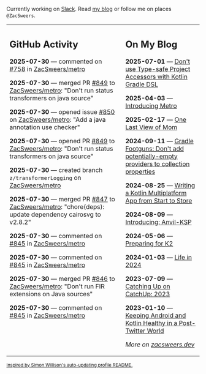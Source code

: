 Currently working on [Slack](https://slack.com/). Read [my blog](https://zacsweers.dev/) or follow me on places `@ZacSweers`.

<table><tr><td valign="top" width="60%">

## GitHub Activity
<!-- githubActivity starts -->
**2025-07-30** — commented on [#758](https://github.com/ZacSweers/metro/pull/758#issuecomment-3134865278) in [ZacSweers/metro](https://github.com/ZacSweers/metro)

**2025-07-30** — merged PR [#849](https://github.com/ZacSweers/metro/pull/849) to [ZacSweers/metro](https://github.com/ZacSweers/metro): "Don't run status transformers on java source"

**2025-07-30** — opened issue [#850](https://github.com/ZacSweers/metro/issues/850) on [ZacSweers/metro](https://github.com/ZacSweers/metro): "Add a java annotation use checker"

**2025-07-30** — opened PR [#849](https://github.com/ZacSweers/metro/pull/849) to [ZacSweers/metro](https://github.com/ZacSweers/metro): "Don't run status transformers on java source"

**2025-07-30** — created branch `z/transformerLogging` on [ZacSweers/metro](https://github.com/ZacSweers/metro)

**2025-07-30** — merged PR [#847](https://github.com/ZacSweers/metro/pull/847) to [ZacSweers/metro](https://github.com/ZacSweers/metro): "chore(deps): update dependency cairosvg to v2.8.2"

**2025-07-30** — commented on [#845](https://github.com/ZacSweers/metro/pull/845#issuecomment-3134826936) in [ZacSweers/metro](https://github.com/ZacSweers/metro)

**2025-07-30** — commented on [#845](https://github.com/ZacSweers/metro/pull/845#issuecomment-3134826119) in [ZacSweers/metro](https://github.com/ZacSweers/metro)

**2025-07-30** — merged PR [#846](https://github.com/ZacSweers/metro/pull/846) to [ZacSweers/metro](https://github.com/ZacSweers/metro): "Don't run FIR extensions on Java sources"

**2025-07-30** — commented on [#845](https://github.com/ZacSweers/metro/pull/845#issuecomment-3134820726) in [ZacSweers/metro](https://github.com/ZacSweers/metro)
<!-- githubActivity ends -->
</td><td valign="top" width="40%">

## On My Blog
<!-- blog starts -->
**2025-07-01** — [Don't use Type-safe Project Accessors with Kotlin Gradle DSL](https://www.zacsweers.dev/dont-use-type-safe-project-accessors-with-kotlin-gradle-dsl/)

**2025-04-03** — [Introducing Metro](https://www.zacsweers.dev/introducing-metro/)

**2025-02-17** — [One Last View of Mom](https://www.zacsweers.dev/one-last-view-of-mom/)

**2024-09-11** — [Gradle Footguns: Don't add potentially-empty providers to collection properties](https://www.zacsweers.dev/gradle-footgun-adding-empty-providers-to-collection-properties/)

**2024-08-25** — [Writing a Kotlin Multiplatform App from Start to Store](https://www.zacsweers.dev/writing-a-kotlin-multiplatform-app-from-start-to-store/)

**2024-08-09** — [Introducing: Anvil-KSP](https://www.zacsweers.dev/introducing-anvil-ksp/)

**2024-05-06** — [Preparing for K2](https://www.zacsweers.dev/preparing-for-k2/)

**2024-01-03** — [Life in 2024](https://www.zacsweers.dev/life-in-2024/)

**2023-07-09** — [Catching Up on CatchUp: 2023](https://www.zacsweers.dev/catching-up-on-catchup-2023/)

**2023-01-10** — [Keeping Android and Kotlin Healthy in a Post-Twitter World](https://www.zacsweers.dev/keeping-android-healthy/)
<!-- blog ends -->
_More on [zacsweers.dev](https://zacsweers.dev/)_
</td></tr></table>

<sub><a href="https://simonwillison.net/2020/Jul/10/self-updating-profile-readme/">Inspired by Simon Willison's auto-updating profile README.</a></sub>